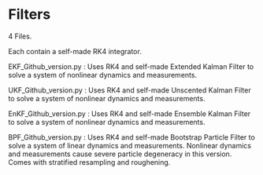 # Filters
4 Files.

Each contain a self-made RK4 integrator.

EKF_Github_version.py : Uses RK4 and self-made Extended Kalman Filter to solve a system of nonlinear dynamics and measurements.

UKF_Github_version.py : Uses RK4 and self-made Unscented Kalman Filter to solve a system of nonlinear dynamics and measurements.

EnKF_Github_version.py : Uses RK4 and self-made Ensemble Kalman Filter to solve a system of nonlinear dynamics and measurements.

BPF_Github_version.py : Uses RK4 and self-made Bootstrap Particle Filter to solve a system of linear dynamics and measurements.
                        Nonlinear dynamics and measurements cause severe particle degeneracy in this version.
                        Comes with stratified resampling and roughening.
